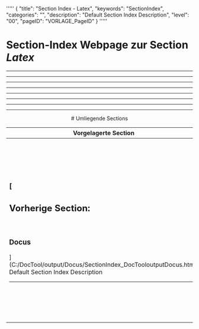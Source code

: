 '''''
{
"title": "Section Index - Latex",
"keywords": "SectionIndex",
"categories": "",
"description": "Default Section Index Description",
"level": "00",
"pageID": "VORLAGE_PageID"
}
'''''


<h1>Section-Index Webpage zur Section <i>Latex</i></h1>

<hr><hr><hr><hr><hr><center><hr><hr><hr> # Umliegende Sections
 </h2><br><table><thead> <tr> <th><center>Vorgelagerte Section</center></th> <th><center>Nachgelagerte Section</center></th></tr></thead><tbody><tr><td><h3>[<h2>Vorherige Section:</h2><br><h3>Docus</h3>](C:/DocTool/output/Docus/SectionIndex_DocTooloutputDocus.html)</h3><br>Default Section Index Description<hr></td><td><h2>[Nachfolgende Section:</h2><br><h3> Regression</h3>](C:/DocTool/output/Docus/Mathe/Regression/SectionIndex_DocTooloutputDocusMatheRegression.html)<br>Default Section Index Description<hr><h2>[Nachfolgende Section:</h2><br><h3> Stochastik</h3>](C:/DocTool/output/Docus/Mathe/Stochastik/SectionIndex_DocTooloutputDocusMatheStochastik.html)<br>Default Section Index Description<hr></td></tr></tbody></table>